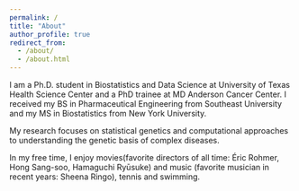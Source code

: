 ```yaml
---
permalink: /
title: "About"
author_profile: true
redirect_from: 
  - /about/
  - /about.html
---
```


I am a Ph.D. student in Biostatistics and Data Science at University of Texas Health Science Center and a PhD trainee at MD Anderson Cancer Center. I received my BS in Pharmaceutical Engineering from Southeast University and my MS in Biostatistics from New York University.

My research focuses on statistical genetics and computational approaches to understanding the genetic basis of complex diseases.

In my free time, I enjoy movies(favorite directors of all time: Éric Rohmer, Hong Sang-soo, Hamaguchi Ryūsuke) and music (favorite musician in recent years: Sheena Ringo), tennis and swimming.
